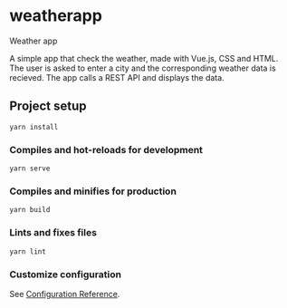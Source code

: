 # weatherapp

Weather app

A simple app that check the weather, made with Vue.js, CSS and HTML.
The user is asked to enter a city and the corresponding weather data is recieved.
The app calls a REST API and displays the data.

## Project setup

```
yarn install
```

### Compiles and hot-reloads for development

```
yarn serve
```

### Compiles and minifies for production

```
yarn build
```

### Lints and fixes files

```
yarn lint
```

### Customize configuration

See [Configuration Reference](https://cli.vuejs.org/config/).
